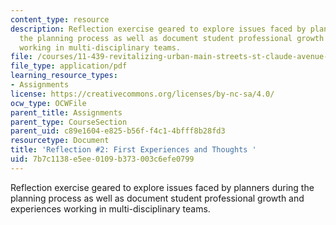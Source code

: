 ```yaml
---
content_type: resource
description: Reflection exercise geared to explore issues faced by planners during
  the planning process as well as document student professional growth and experiences
  working in multi-disciplinary teams.
file: /courses/11-439-revitalizing-urban-main-streets-st-claude-avenue-new-orleans-spring-2009/7b7c1138e5ee0109b373003c6efe0799_MIT11_439s09_assn02_reflection02.pdf
file_type: application/pdf
learning_resource_types:
- Assignments
license: https://creativecommons.org/licenses/by-nc-sa/4.0/
ocw_type: OCWFile
parent_title: Assignments
parent_type: CourseSection
parent_uid: c89e1604-e825-b56f-f4c1-4bfff8b28fd3
resourcetype: Document
title: 'Reflection #2: First Experiences and Thoughts '
uid: 7b7c1138-e5ee-0109-b373-003c6efe0799
---
```

Reflection exercise geared to explore issues faced by planners during the planning process as well as document student professional growth and experiences working in multi-disciplinary teams.